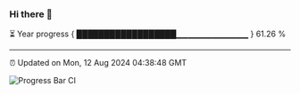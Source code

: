 ### Hi there 👋

⏳ Year progress { ██████████████████▁▁▁▁▁▁▁▁▁▁▁▁ } 61.26 %

---

⏰ Updated on Mon, 12 Aug 2024 04:38:48 GMT

![Progress Bar CI](https://github.com/IshwaranRudhara/GIT-ACTION/workflows/Progress%20Bar%20CI/badge.svg)
